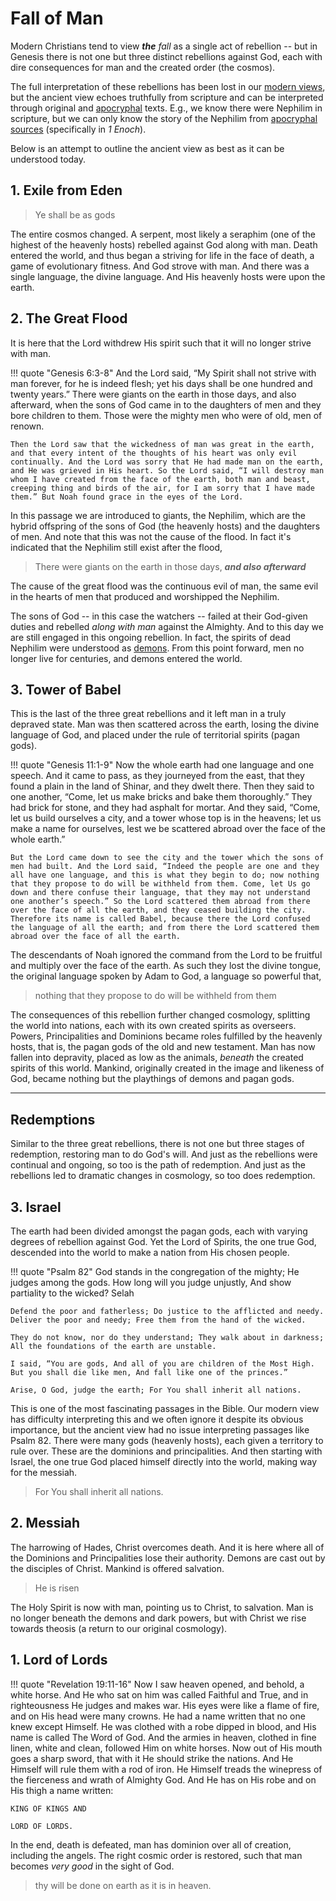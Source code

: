 # Fall of Man

Modern Christians tend to view ***the*** *fall* as a single act of rebellion 
-- but in Genesis there is not one but three distinct rebellions against God, each with dire consequences for man and the created order (the cosmos).

The full interpretation of these rebellions has been lost in our [modern views](../../modern-views/),
 but the ancient view echoes truthfully from scripture and can be interpreted through original and [apocryphal](apocrypha.md) texts. 
E.g., we know there were Nephilim in scripture,
 but we can only know the story of the Nephilim from [apocryphal sources](apocrypha.md) (specifically in *1 Enoch*).

Below is an attempt to outline the ancient view as best as it can be understood today.


## 1. Exile from Eden

> Ye shall be as gods

The entire cosmos changed. A serpent, most likely a seraphim (one of the highest of the heavenly hosts) rebelled against God along with man. 
Death entered the world, and thus began a striving for life in the face of death, a game of evolutionary fitness.
And God strove with man.
And there was a single language, the divine language. 
And His heavenly hosts were upon the earth.



## 2. The Great Flood

It is here that the Lord withdrew His spirit such that it will no longer strive with man.

!!! quote "Genesis 6:3-8"
    And the Lord said, “My Spirit shall not strive with man forever, for he is indeed flesh; yet his days shall be one hundred and twenty years.” There were giants on the earth in those days, and also afterward, when the sons of God came in to the daughters of men and they bore children to them. Those were the mighty men who were of old, men of renown.

    Then the Lord saw that the wickedness of man was great in the earth, and that every intent of the thoughts of his heart was only evil continually. And the Lord was sorry that He had made man on the earth, and He was grieved in His heart. So the Lord said, “I will destroy man whom I have created from the face of the earth, both man and beast, creeping thing and birds of the air, for I am sorry that I have made them.” But Noah found grace in the eyes of the Lord.

In this passage we are introduced to giants, the Nephilim, which are the hybrid offspring of the sons of God (the heavenly hosts) and the daughters of men. And note that this was not the cause of the flood. In fact it's indicated that the Nephilim still exist after the flood,

> There were giants on the earth in those days, ***and also afterward***

The cause of the great flood was the continuous evil of man, the same evil in the hearts of men that produced and worshipped the Nephilim.

The sons of God -- in this case the watchers -- failed at their God-given duties and rebelled *along with man* against the Almighty.
 And to this day we are still engaged in this ongoing rebellion.
In fact, the spirits of dead Nephilim were understood as [demons](angels-demons.md). From this point forward, men no longer live for centuries, and demons entered the world.



## 3. Tower of Babel

This is the last of the three great rebellions and it left man in a truly depraved state. Man was then scattered across the earth, losing the divine language of God, and placed under the rule of territorial spirits (pagan gods).

!!! quote "Genesis 11:1-9"
    Now the whole earth had one language and one speech. And it came to pass, as they journeyed from the east, that they found a plain in the land of Shinar, and they dwelt there. Then they said to one another, “Come, let us make bricks and bake them thoroughly.” They had brick for stone, and they had asphalt for mortar. And they said, “Come, let us build ourselves a city, and a tower whose top is in the heavens; let us make a name for ourselves, lest we be scattered abroad over the face of the whole earth.”
    
    But the Lord came down to see the city and the tower which the sons of men had built. And the Lord said, “Indeed the people are one and they all have one language, and this is what they begin to do; now nothing that they propose to do will be withheld from them. Come, let Us go down and there confuse their language, that they may not understand one another’s speech.” So the Lord scattered them abroad from there over the face of all the earth, and they ceased building the city. Therefore its name is called Babel, because there the Lord confused the language of all the earth; and from there the Lord scattered them abroad over the face of all the earth.

The descendants of Noah ignored the command from the Lord to be fruitful and multiply over the face of the earth.
As such they lost the divine tongue, the original language spoken by Adam to God, a language so powerful that,

> nothing that they propose to do will be withheld from them

The consequences of this rebellion further changed cosmology, splitting the world into nations, each with its own created spirits as overseers. Powers, Principalities and Dominions became roles fulfilled by the heavenly hosts, that is, the pagan gods of the old and new testament.
Man has now fallen into depravity, placed as low as the animals, *beneath* the created spirits of this world. Mankind, originally created in the image and likeness of God, became nothing but the playthings of demons and pagan gods.








---


## Redemptions

Similar to the three great rebellions, there is not one but three stages of redemption, restoring man to do God's will.
And just as the rebellions were continual and ongoing, so too is the path of redemption.
And just as the rebellions led to dramatic changes in cosmology, so too does redemption.



## 3. Israel

The earth had been divided amongst the pagan gods, each with varying degrees of rebellion against God.
Yet the Lord of Spirits, the one true God, descended into the world to make a nation from His chosen people.

!!! quote "Psalm 82"
    God stands in the congregation of the mighty; He judges among the gods. How long will you judge unjustly, And show partiality to the wicked? Selah
    
    Defend the poor and fatherless; Do justice to the afflicted and needy. Deliver the poor and needy; Free them from the hand of the wicked.
    
    They do not know, nor do they understand; They walk about in darkness; All the foundations of the earth are unstable.
    
    I said, “You are gods, And all of you are children of the Most High. But you shall die like men, And fall like one of the princes.”
    
    Arise, O God, judge the earth; For You shall inherit all nations.

This is one of the most fascinating passages in the Bible. Our modern view has difficulty interpreting this and we often ignore it despite its obvious importance, but the ancient view had no issue interpreting passages like Psalm 82. 
There were many gods (heavenly hosts), each given a territory to rule over. 
These are the dominions and principalities. 
And then starting with Israel, the one true God placed himself directly into the world, making way for the messiah.

> For You shall inherit all nations.



## 2. Messiah

The harrowing of Hades, Christ overcomes death. And it is here where all of the Dominions and Principalities lose their authority. 
Demons are cast out by the disciples of Christ. 
Mankind is offered salvation. 

> He is risen

The Holy Spirit is now with man, pointing us to Christ, to salvation. Man is no longer beneath the demons and dark powers, but with Christ we rise towards theosis (a return to our original cosmology).



## 1. Lord of Lords

!!! quote "Revelation 19:11-16"
    Now I saw heaven opened, and behold, a white horse. And He who sat on him was called Faithful and True, and in righteousness He judges and makes war. His eyes were like a flame of fire, and on His head were many crowns. He had a name written that no one knew except Himself. He was clothed with a robe dipped in blood, and His name is called The Word of God. And the armies in heaven, clothed in fine linen, white and clean, followed Him on white horses. Now out of His mouth goes a sharp sword, that with it He should strike the nations. And He Himself will rule them with a rod of iron. He Himself treads the winepress of the fierceness and wrath of Almighty God. And He has on His robe and on His thigh a name written:
    
    KING OF KINGS AND
    
    LORD OF LORDS.

In the end, death is defeated, man has dominion over all of creation, including the angels.
The right cosmic order is restored, such that man becomes *very good* in the sight of God.

> thy will be done on earth as it is in heaven.






